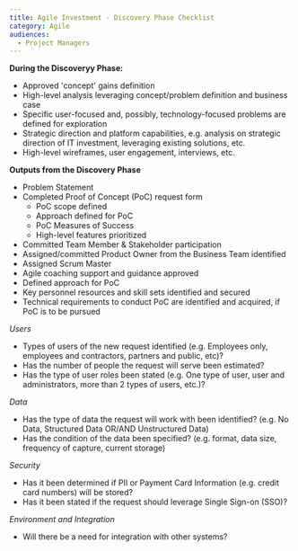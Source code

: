 ```yaml
---
title: Agile Investment - Discovery Phase Checklist
category: Agile
audiences:
  - Project Managers
---
```


**During the Discoveryy Phase:**

* Approved 'concept' gains definition
* High-level analysis leveraging concept/problem definition and business case
* Specific user-focused and, possibly, technology-focused problems are defined for exploration
* Strategic direction and platform capabilities, e.g. analysis on strategic direction of IT investment, leveraging existing solutions, etc. 
* High-level wireframes, user engagement, interviews, etc.

**Outputs from the Discovery Phase**

* Problem Statement
* Completed Proof of Concept (PoC) request form
    * PoC scope defined
    * Approach defined for PoC
    * PoC Measures of Success
    * High-level features prioritized
* Committed Team Member & Stakeholder participation
* Assigned/committed Product Owner from the Business Team identified
* Assigned Scrum Master
* Agile coaching support and guidance approved
* Defined approach for PoC
* Key personnel resources and skill sets identified and secured
* Technical requirements to conduct PoC are identified and acquired, if PoC is to be pursued

*Users*

* Types of users of the new request identified (e.g. Employees only, employees and contractors, partners and public, etc)?
* Has the number of people the request will serve been estimated?
* Has the type of user roles been stated (e.g. One type of user, user and administrators, more than 2 types of users, etc.)?

*Data*

* Has the type of data the request will work with been identified? (e.g. No Data, Structured Data OR/AND Unstructured Data)
* Has the condition of the data been specified? (e.g. format, data size, frequency of capture, current storage)

*Security*

* Has it been determined if PII or Payment Card Information (e.g. credit card numbers) will be stored?
* Has it been stated if the request should leverage Single Sign-on (SSO)?

*Environment and Integration*

* Will there be a need for integration with other systems?

